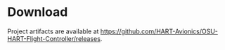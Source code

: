 Download
==========
<!-- Instructions for downloading project deliverables on: Windows, Mac, Linux -->
Project artifacts are available at https://github.com/HART-Avionics/OSU-HART-Flight-Controller/releases.
